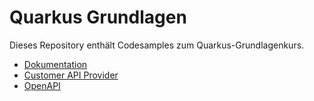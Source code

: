 # Quarkus Grundlagen

Dieses Repository enthält Codesamples zum Quarkus-Grundlagenkurs.

- [Dokumentation](docs)
- [Customer API Provider](customer-api-provider)
- [OpenAPI](customer-api-provider/src/main/resources/META-INF/resources/openapi.yml)
